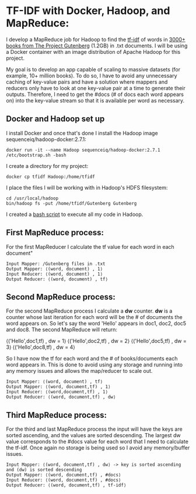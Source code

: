 # TF-IDF with Docker, Hadoop, and MapReduce:

I develop a MapReduce job for Hadoop to find the <a href="https://en.wikipedia.org/wiki/Tf%E2%80%93idf">tf-idf</a> of words in <a href="https://web.eecs.umich.edu/~lahiri/gutenberg_dataset.html">3000+ books from The Project Gutenberg</a> (1.2GB) in .txt documents. I will be using a Docker container with an image distribution of Apache Hadoop for this project.

My goal is to develop an app capable of scaling to massive datasets (for example, 10+ million books). To do so, I have to avoid any unnecessary caching of key-value pairs and have a solution where mappers and reducers only have to look at one key-value pair at a time to generate their outputs. Therefore, I need to get the #docs (# of docs each word appears on) into the key-value stream so that it is available per word as necessary.

## Docker and Hadoop set up

I install Docker and once that's done I install the Hadoop image sequenceiq/hadoop-docker:2.7.1:
```
docker run -it --name Hadoop sequenceiq/hadoop-docker:2.7.1 /etc/bootstrap.sh -bash
```
I create a directory for my project:
```
docker cp tfidf Hadoop:/home/tfidf
```
I place the files I will be working with in Hadoop's HDFS filesystem:
```
cd /usr/local/hadoop
bin/hadoop fs -put /home/tfidf/Gutenberg Gutenberg
```
I created a <a href="https://github.com/jonaac/Hadoop-MapReduce-tfidf/tree/master/src">bash script</a> to execute all my code in Hadoop.

## First MapReduce process:
For the first MapReducer I calculate the tf value for each word in each document"
```
Input Mapper: /Gutenberg files in .txt
Output Mapper: ⟨(word, document) , 1⟩
Input Reducer: ⟨(word, document) , 1⟩
Output Reducer: ⟨(word, document) , tf⟩
```

## Second MapReduce process:
For the second MapReduce process I calculate a <b>dw</b> counter. <b>dw</b> is a counter whose last iteration for each word will be the # of documents the word appears on. So let's say the word 'Hello' appears in doc1, doc2, doc5 and doc8. The second MapReduce will return:

⟨('Hello',doc1,tf) , dw = 1⟩
⟨('Hello',doc2,tf) , dw = 2⟩
⟨('Hello',doc5,tf) , dw = 3⟩
⟨('Hello',doc8,tf) , dw = 4⟩

So I have now the tf for each word and the # of books/documents each word appears in. This is done to avoid using any storage and running into any memory issues and allows the map/reducer to scale out. 

```
Input Mapper: ⟨(word, document) , tf⟩
Output Mapper: ⟨(word, document,tf) , 1⟩
Input Reducer: ⟨(word,document,tf) , 1⟩
Output Reducer: ⟨(word, document,tf) , dw⟩
```

## Third MapReduce process:
For the third and last MapReduce process the input will have the keys are sorted ascending, and the values are sorted descending. The largest dw value corresponds to the #docs value for each word that I need to calculate the tf-idf. Once again no storage is being used so I avoid any memory/buffer issues.
```
Input Mapper: ⟨(word, document,tf) , dw⟩ -> key is sorted ascending and (dw) is sorted descending
Output Mapper: ⟨(word, document,tf) , #docs⟩
Input Reducer: ⟨(word, document,tf) , #docs⟩
Output Reducer: ⟨(word, document,tf) , tf-idf⟩
```
